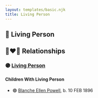 ```yaml
---
layout: templates/basic.njk
title: Living Person
---
```

## 🔵 Living Person


## 👩‍❤️‍👨 Relationships

### 🟣 [Living Person](/people/9/91954272)

#### Children With Living Person
* 🟣 [Blanche Ellen Powell](/people/8/88023024), b. 10 FEB 1896